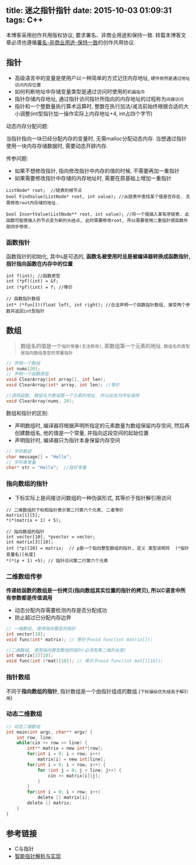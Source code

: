 title: 迷之指针指针
date: 2015-10-03 01:09:31
tags: C++
---

本博客采用创作共用版权协议, 要求署名、非商业用途和保持一致. 转载本博客文章必须也遵循[署名-非商业用途-保持一致](http://creativecommons.org/licenses/by-nc-sa/3.0/deed.zh)的创作共用协议.


## 指针

- 高级语言中的变量是使用户以一种简单的方式记住内存地址, `硬件依然是通过地址访问内存位置`
- 如何判断地址中存储变量类型是通过访问时使用的`机器指令`
- 指针存储内存地址, 通过指针访问指针所指向的内存地址的过程称为`间接访问`
- 指针和一个整数量执行算术运算时, 整数在执行加法/减法前始终根据合适的大小调整(int型指针加一操作实际上内存地址+4, int占四个字节)

<!--more-->

动态内存分配问题:

当指针指向一块已经分配内存的变量时, 无需malloc分配动态内存. 当想通过指针使用一块内存存储数据时, 需要动态开辟内存.

传参问题: 
- 如果不想修改指针, 指向修改指针中内存的值的时候, 不需要再加一重指针
- 如果需要修改指针中存储的内存地址时, 需要在原基础上增加一重指针

```
ListNode* root;  //链表的根节点
bool FindValue(ListNode* root, int value); //从链表中查找某个值是否存在. 无需修改root内存储的地址.

bool InsertValue(ListNode** root, int value); //将一个值插入某有序链表. 此函数可能使插入的节点变为新的头结点, 此时需要修改root, 所以需要使用二重指针使函数外部同步修改.
```

### 函数指针

函数指针的初始化, 其中`&`是可选的, **函数名被使用时总是被编译器转换成函数指针, 指针指向函数在内存中的位置**

```
int f(int); //函数原型
int (*pf)(int) = &f; 
int (*pf)(int) = f; //等价
```


```
// 函数指针数组
int* (*fun[])(float left, int right); //合法声明一个函数指针数组, 接受两个参数并返回int型指针
```


## 数组

> 数组名的值是一个`指针常量(无法修改)`, 即数组第一个元素的地址. `数组名的类型是指向数组类型的常量指针`

```c
// 声明一个数组
int nums[20];
// 声明一个函数原型
void ClearArray(int array[], int len);
void ClearArray(int* array, int len); //等价

//调用函数, 数组名为数组第一个元素的地址, 所以此处为传址调用
void ClearArray(nums, 20);
```

数组和指针的区别:

- 声明数组时, 编译器将根据声明所指定的元素数量为数组保留内存空间, 然后再创建数组名, 他的值是一个常量, 并指向这段空间的起始位置
- 声明指针时, 编译器只为指针本身保留内存空间


```c
// 字符数组
char message[] = "Hello";
// 字符串常量
char* str = "Hello";  //指针常量
```


### 指向数组的指针


- 下标实际上是间接访问数组的一种伪装形式, 其等价于指针解引用访问

```
// 二维数组的下标和指针表示第二行第六个元素, 二者等价
matrix[1][5];
*(*(matrix + 1) + 5);

// 指向数组的指针
int vector[10], *pvector = vector;
int matrix[3][10];
int (*p)[10] = matrix;  // p是一个指向整型数组的指针, 定义 类型说明符  (*指针变量名)[长度]
*(*(p + 1) +5); // 指针访问第二行第六个元素
```

### 二维数组传参

**传递给函数的数组是一份拷贝(指向数组其实位置的指针的拷贝), 所以C语言中所有参数都是传值调用**


- 动态分配内存需要检测内存是否分配成功
- 防止超过已分配内存边界

```c
// 一维数组, 使用指向整型的指针
int vector[10];
void func(int* matrix); // 等价于void func(int matrix[]);

//二维数组, 使用指向整型数组的指针(必须有第二维的长度)
int matrix[3][10];
void func(int (*mat)[10]); // 等价于void func(int mat[][10]);
```


### 指针数组

不同于**指向数组的指针**, 指针数组是一个由指针组成的数组.(`下标操纵优先级高于解引用`)


### 动态二维数组

```c
// 动态二维数组
int main(int argc, char** argv) {
    int row, line;
    while(cin >> row >> line) {
        int** matrix = new int*[row]; 
        for(int i = 0; i < row; i++)
            matrix[i] = new int[line];
        for(int i = 0; i < row; i++) {
            for (int j = 0; j < line; j++) {
                cin >> matrix[i][j];
            }
        }
        for(int i = 0; i < row; i++)
            delete [] matrix[i];
        delete [] matrix;
    }
} 
```



## 参考链接

- C与指针
- [智能指针解析与实现](http://hujiandong.com/2015/09/10/smartpointer/)
